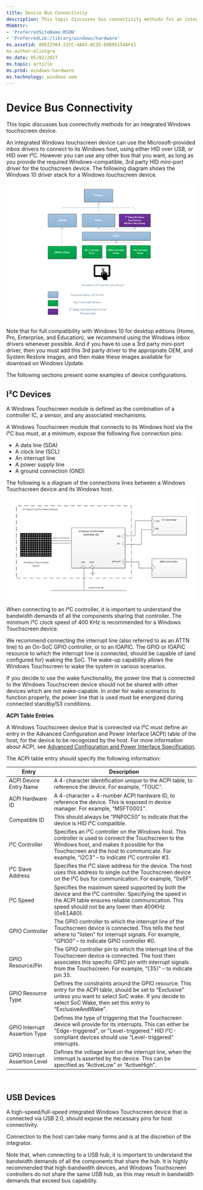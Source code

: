 ```yaml
---
title: Device Bus Connectivity
description: This topic discusses bus connectivity methods for an integrated Windows touchscreen device.
MSHAttr:
- 'PreferredSiteName:MSDN'
- 'PreferredLib:/library/windows/hardware'
ms.assetid: A9E22564-22CC-4AA3-8C35-D6D95154AF41
ms.author:eliotgra
ms.date: 05/02/2017
ms.topic: article
ms.prod: windows-hardware
ms.technology: windows-oem
---
```


#  Device Bus Connectivity


This topic discusses bus connectivity methods for an integrated Windows touchscreen device.

An integrated Windows touchscreen device can use the Microsoft-provided inbox drivers to connect to its Windows host, using either HID over USB, or HID over I²C. However you can use any other bus that you want, as long as you provide the required Windows-compatible, 3rd party HID mini-port driver for the touchscreen device. The following diagram shows the Windows 10 driver stack for a Windows touchscreen device.

![diagram showing the driver stack for an integrated windows touchscreen device, for windows 10 and later operating systems.](../images/touch-driver-stack.png)

Note that for full compatibility with Windows 10 for desktop editions (Home, Pro, Enterprise, and Education), we recommend using the Windows inbox drivers whenever possible. And if you have to use a 3rd party mini-port driver, then you must add this 3rd party driver to the appropriate OEM, and System Restore images, and then make these images available for download on Windows Update.

The following sections present some examples of device configurations.

## <a href="" id="i2c-devices"></a>I²C Devices


A Windows Touchscreen module is defined as the combination of a controller IC, a sensor, and any associated mechanisms.

A Windows Touchscreen module that connects to its Windows host via the I²C bus must, at a minimum, expose the following five connection pins:

-   A data line (SDA)
-   A clock line (SCL)
-   An interrupt line
-   A power supply line
-   A ground connection (GND)

The following is a diagram of the connections lines between a Windows Touchscreen device and its Windows host.

![diagram showing the connection lines between a windows touchscreen device and its windows host. ](../images/touch-i2c-connection.png)

When connecting to an I²C controller, it is important to understand the bandwidth demands of all the components sharing that controller. The minimum I²C clock speed of 400 KHz is recommended for a Windows Touchscreen device.

We recommend connecting the interrupt line (also referred to as an ATTN line) to an On-SoC GPIO controller, or to an IOAPIC. The GPIO or IOAPIC resource to which the interrupt line is connected, should be capable of (and configured for) waking the SoC. The wake-up capability allows the Windows Touchscreen to wake the system in various scenarios.

If you decide to use the wake functionality, the power line that is connected to the Windows Touchscreen device should not be shared with other devices which are not wake-capable. In order for wake scenarios to function properly, the power line that is used must be energized during connected standby/S3 conditions.

**ACPI Table Entries**

A Windows Touchscreen device that is connected via I²C must define an entry in the Advanced Configuration and Power Interface (ACPI) table of the host, for the device to be recognized by the host. For more information about ACPI, see [Advanced Configuration and Power Interface Specification](http://www.acpi.info/spec.md).

The ACPI table entry should specify the following information:

| Entry                          | Description                                                                                                                                                                                                                                           |
|--------------------------------|-------------------------------------------------------------------------------------------------------------------------------------------------------------------------------------------------------------------------------------------------------|
| ACPI Device Entry Name         | A 4-character identification unique to the ACPI table, to reference the device. For example, “TOUC”.                                                                                                                                                  |
| ACPI Hardware ID               | A 4-character + 4-number ACPI hardware ID, to reference the device. This is exposed in device manager. For example, “MSFT0001”.                                                                                                                       |
| Compatible ID                  | This should always be “PNP0C50” to indicate that the device is HID I²C compatible.                                                                                                                                                                    |
| I²C Controller                 | Specifies an I²C controller on the Windows host. This controller is used to connect the Touchscreen to the Windows host, and makes it possible for the Touchscreen and the host to communicate. For example, “I2C3” – to indicate I²C controller \#3. |
| I²C Slave Address              | Specifies the I²C slave address for the device. The host uses this address to single out the Touchscreen device on the I²C bus for communication. For example, “0x6F”.                                                                                |
| I²C Speed                      | Specifies the maximum speed supported by both the device and the I²C controller. Specifying the speed in the ACPI table ensures reliable communication. This speed should not be any lower than 400KHz (0x61A80).                                     |
| GPIO Controller                | The GPIO controller to which the interrupt line of the Touchscreen device is connected. This tells the host where to "listen" for interrupt signals. For example, “GPIO0” – to indicate GPIO controller \#0.                                          |
| GPIO Resource/Pin              | The GPIO controller pin to which the interrupt line of the Touchscreen device is connected. The host then associates this specific GPIO pin with interrupt signals from the Touchscreen. For example, “{35}” – to indicate pin 35.                    |
| GPIO Resource Type             | Defines the constraints around the GPIO resource. This entry for the ACPI table, should be set to “Exclusive” unless you want to select SoC wake. If you decide to select SoC Wake, then set this entry to “ExclusiveAndWake”.                        |
| GPIO Interrupt Assertion Type  | Defines the type of triggering that the Touchscreen device will provide for its interrupts. This can either be "Edge-triggered", or "Level-triggered." HID I²C-compliant devices should use “Level-triggered" interrupts.                             |
| GPIO Interrupt Assertion Level | Defines the voltage level on the interrupt line, when the interrupt is asserted by the device. This can be specified as “ActiveLow” or “ActiveHigh”.                                                                                                  |

 

## USB Devices


A high-speed/full-speed integrated Windows Touchscreen device that is connected via USB 2.0, should expose the necessary pins for host connectivity.

Connection to the host can take many forms and is at the discretion of the integrator.

Note that, when connecting to a USB hub, it is important to understand the bandwidth demands of all the components that share the hub. It is highly recommended that high-bandwidth devices, and Windows Touchscreen controllers do not share the same USB hub, as this may result in bandwidth demands that exceed bus capability.

 

 






